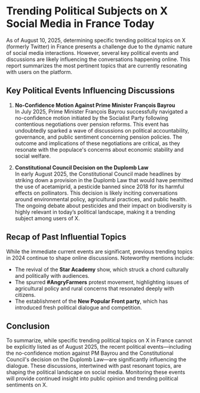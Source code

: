 # Trending Political Subjects on X Social Media in France Today

As of August 10, 2025, determining specific trending political topics on X (formerly Twitter) in France presents a challenge due to the dynamic nature of social media interactions. However, several key political events and discussions are likely influencing the conversations happening online. This report summarizes the most pertinent topics that are currently resonating with users on the platform.

## Key Political Events Influencing Discussions

1. **No-Confidence Motion Against Prime Minister François Bayrou**  
   In July 2025, Prime Minister François Bayrou successfully navigated a no-confidence motion initiated by the Socialist Party following contentious negotiations over pension reforms. This event has undoubtedly sparked a wave of discussions on political accountability, governance, and public sentiment concerning pension policies. The outcome and implications of these negotiations are critical, as they resonate with the populace's concerns about economic stability and social welfare.  

2. **Constitutional Council Decision on the Duplomb Law**  
   In early August 2025, the Constitutional Council made headlines by striking down a provision in the Duplomb Law that would have permitted the use of acetamiprid, a pesticide banned since 2018 for its harmful effects on pollinators. This decision is likely inciting conversations around environmental policy, agricultural practices, and public health. The ongoing debate about pesticides and their impact on biodiversity is highly relevant in today’s political landscape, making it a trending subject among users of X.

## Recap of Past Influential Topics  
While the immediate current events are significant, previous trending topics in 2024 continue to shape online discussions. Noteworthy mentions include:
- The revival of the **Star Academy** show, which struck a chord culturally and politically with audiences.
- The spurred **#AngryFarmers** protest movement, highlighting issues of agricultural policy and rural concerns that resonated deeply with citizens.
- The establishment of the **New Popular Front party**, which has introduced fresh political dialogue and competition.

## Conclusion  
To summarize, while specific trending political topics on X in France cannot be explicitly listed as of August 2025, the recent political events—including the no-confidence motion against PM Bayrou and the Constitutional Council's decision on the Duplomb Law—are significantly influencing the dialogue. These discussions, intertwined with past resonant topics, are shaping the political landscape on social media. Monitoring these events will provide continued insight into public opinion and trending political sentiments on X.